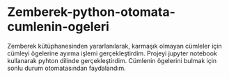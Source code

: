 # Zemberek-python-otomata-cumlenin-ogeleri
Zemberek kütüphanesinden yararlanılarak, karmaşık olmayan cümleler için cümleyi ögelerine ayırma işlemi gerçekleştirdim. Projeyi jupyter notebook kullanarak pyhton dilinde gerçekleştirdim. Cümlenin ögelerini bulmak için sonlu durum otomatasından faydalandım.
